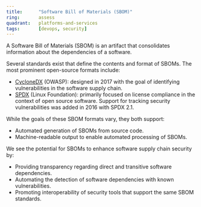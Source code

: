 ```yaml
---
title:      "Software Bill of Materials (SBOM)"
ring:       assess
quadrant:   platforms-and-services
tags:       [devops, security]
---
```


A Software Bill of Materials (SBOM) is an artifact that consolidates information about the dependencies of a software.

Several standards exist that define the contents and format of SBOMs. The most prominent open-source formats include:

- [CycloneDX](https://cyclonedx.org/) (OWASP): designed in 2017 with the goal of identifying vulnerabilities in the software supply chain.
- [SPDX](https://spdx.dev/) (Linux Foundation): primarily focused on license compliance in the context of open source software. Support for tracking security vulnerabilities was added in 2016 with SPDX 2.1.

While the goals of these SBOM formats vary, they both support:

- Automated generation of SBOMs from source code.
- Machine-readable output to enable automated processing of SBOMs.

We see the potential for SBOMs to enhance software supply chain security by:

- Providing transparency regarding direct and transitive software dependencies.
- Automating the detection of software dependencies with known vulnerabilities.
- Promoting interoperability of security tools that support the same SBOM standards.
